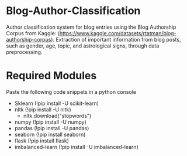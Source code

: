 # Blog-Author-Classification
Author classification system for blog entries using the Blog Authorship Corpus from Kaggle: (https://www.kaggle.com/datasets/rtatman/blog-authorship-corpus). Extraction of important information from blog posts, such as gender, age, topic, and astrological signs, through data preprocessing.

# Required Modules
Paste the following code snippets in a python console

- Sklearn (!pip install -U scikit-learn)
- nltk (!pip install -U nltk)
  - nltk.download("stopwords")
- numpy (!pip install -U numpy)
- pandas (!pip install -U pandas)
- seaborn (!pip install seaborn)
- flask (!pip install flask)
- imbalanced-learn (!pip install -U imbalanced-learn)